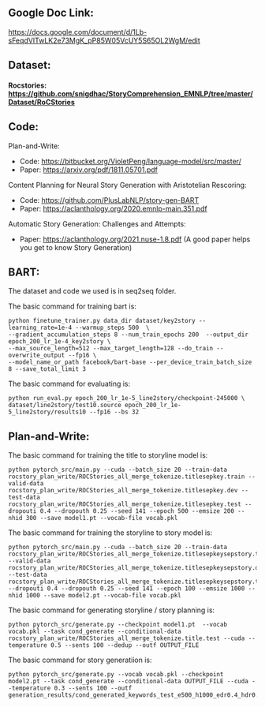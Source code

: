 ## Google Doc Link:
https://docs.google.com/document/d/1Lb-sFeqdVITwLK2e73MgK_pP85W05VcUY5S65OL2WgM/edit

## Dataset:
#### Rocstories: https://github.com/snigdhac/StoryComprehension_EMNLP/tree/master/Dataset/RoCStories

## Code:
Plan-and-Write: <br>
* Code: https://bitbucket.org/VioletPeng/language-model/src/master/ <br>
* Paper: https://arxiv.org/pdf/1811.05701.pdf

Content Planning for Neural Story Generation with Aristotelian Rescoring: <br>
* Code: https://github.com/PlusLabNLP/story-gen-BART <br>
* Paper: https://aclanthology.org/2020.emnlp-main.351.pdf <br>

Automatic Story Generation: Challenges and Attempts: <br>
* Paper: https://aclanthology.org/2021.nuse-1.8.pdf
(A good paper helps you get to know Story Generation)

## BART:
The dataset and code we used is in seq2seq folder.

The basic command for training bart is:
```
python finetune_trainer.py data_dir dataset/key2story --learning_rate=1e-4 --warmup_steps 500  \
--gradient_accumulation_steps 8 --num_train_epochs 200  --output_dir epoch_200_lr_1e-4_key2story \
--max_source_length=512 --max_target_length=128 --do_train --overwrite_output --fp16 \
--model_name_or_path facebook/bart-base --per_device_train_batch_size 8 --save_total_limit 3
```

The basic command for evaluating is:
```
python run_eval.py epoch_200_lr_1e-5_line2story/checkpoint-245000 \
dataset/line2story/test10.source epoch_200_lr_1e-5_line2story/results10 --fp16 --bs 32
```
## Plan-and-Write:
The basic command for training the title to storyline model is:
```
python pytorch_src/main.py --cuda --batch_size 20 --train-data rocstory_plan_write/ROCStories_all_merge_tokenize.titlesepkey.train --valid-data rocstory_plan_write/ROCStories_all_merge_tokenize.titlesepkey.dev --test-data rocstory_plan_write/ROCStories_all_merge_tokenize.titlesepkey.test --dropouti 0.4 --dropouth 0.25 --seed 141 --epoch 500 --emsize 200 --nhid 300 --save model1.pt --vocab-file vocab.pkl
```

The basic command for training the storyline to story model is:
```
python pytorch_src/main.py --cuda --batch_size 20 --train-data rocstory_plan_write/ROCStories_all_merge_tokenize.titlesepkeysepstory.train --valid-data rocstory_plan_write/ROCStories_all_merge_tokenize.titlesepkeysepstory.dev --test-data rocstory_plan_write/ROCStories_all_merge_tokenize.titlesepkeysepstory.test --dropouti 0.4 --dropouth 0.25 --seed 141 --epoch 100 --emsize 1000 --nhid 1000 --save model2.pt --vocab-file vocab.pkl
```

The basic command for generating storyline / story planning is:
```
python pytorch_src/generate.py --checkpoint model1.pt  --vocab vocab.pkl --task cond_generate --conditional-data rocstory_plan_write/ROCStories_all_merge_tokenize.title.test --cuda --temperature 0.5 --sents 100 --dedup --outf OUTPUT_FILE
```

The basic command for story generatiion is:
```
python pytorch_src/generate.py --vocab vocab.pkl --checkpoint model2.pt --task cond_generate --conditional-data OUTPUT_FILE --cuda --temperature 0.3 --sents 100 --outf generation_results/cond_generated_keywords_test_e500_h1000_edr0.4_hdr0.1_t0.15.txt_lm_e1000_h1500_edr0.2_hdr0.1_t0.3.txt
```
